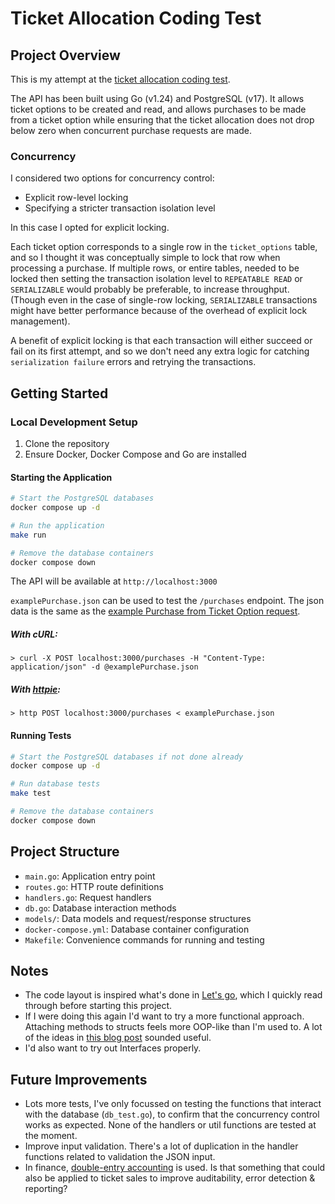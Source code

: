 # Ticket Allocation Coding Test

## Project Overview

This is my attempt at the [ticket allocation coding test](https://github.com/Fatsoma/ticket_allocation_coding_test/).

The API has been built using Go (v1.24) and PostgreSQL (v17). It allows ticket options to be created and read, and allows
purchases to be made from a ticket option while ensuring that the ticket allocation does not drop below zero when concurrent
purchase requests are made.

### Concurrency

I considered two options for concurrency control:

- Explicit row-level locking
- Specifying a stricter transaction isolation level

In this case I opted for explicit locking.

Each ticket option corresponds to a single row in the `ticket_options` table, and so I thought it was conceptually simple to lock that row when processing a purchase. If multiple rows, or entire tables, needed to be locked then setting the transaction isolation level to `REPEATABLE READ` or `SERIALIZABLE` would probably be preferable, to increase throughput. (Though even in the case of single-row locking, `SERIALIZABLE` transactions might have better performance because of the overhead of explicit lock management).

A benefit of explicit locking is that each transaction will either succeed or fail on its first attempt, and so we don't need any extra logic for catching `serialization failure` errors and retrying the transactions.

## Getting Started

### Local Development Setup

1. Clone the repository
2. Ensure Docker, Docker Compose and Go are installed

#### Starting the Application

```bash
# Start the PostgreSQL databases
docker compose up -d

# Run the application
make run

# Remove the database containers
docker compose down
```

The API will be available at `http://localhost:3000`

`examplePurchase.json` can be used to test the `/purchases` endpoint. The json data is the same as the [example Purchase from Ticket Option request](https://github.com/Fatsoma/ticket_allocation_coding_test/?tab=readme-ov-file#purchase-from-ticket-option).

##### With cURL:

`> curl -X POST localhost:3000/purchases -H "Content-Type: application/json" -d @examplePurchase.json`

##### With [httpie](https://httpie.io/docs/cli):

`> http POST localhost:3000/purchases < examplePurchase.json`

#### Running Tests

```bash
# Start the PostgreSQL databases if not done already
docker compose up -d

# Run database tests
make test

# Remove the database containers
docker compose down
```

## Project Structure

- `main.go`: Application entry point
- `routes.go`: HTTP route definitions
- `handlers.go`: Request handlers
- `db.go`: Database interaction methods
- `models/`: Data models and request/response structures
- `docker-compose.yml`: Database container configuration
- `Makefile`: Convenience commands for running and testing

## Notes

- The code layout is inspired what's done in [Let's go](https://lets-go.alexedwards.net/), which I quickly read through before starting this project.
- If I were doing this again I'd want to try a more functional approach. Attaching methods to structs feels more OOP-like than I'm used to. A lot of the ideas in [this blog post](https://grafana.com/blog/2024/02/09/how-i-write-http-services-in-go-after-13-years/) sounded useful.
- I'd also want to try out Interfaces properly.

## Future Improvements

- Lots more tests, I've only focussed on testing the functions that interact with the database (`db_test.go`), to confirm that the concurrency control works as expected. None of the handlers or util functions are tested at the moment.
- Improve input validation. There's a lot of duplication in the handler functions related to validation the JSON input.
- In finance, [double-entry accounting](https://beancount.github.io/docs/the_double_entry_counting_method.html#introduction) is used. Is that something that could also be applied to ticket sales to improve auditability, error detection & reporting?
